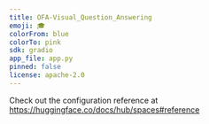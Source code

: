 ```yaml
---
title: OFA-Visual_Question_Answering
emoji: 🎓
colorFrom: blue
colorTo: pink
sdk: gradio
app_file: app.py
pinned: false
license: apache-2.0
---
```


Check out the configuration reference at https://huggingface.co/docs/hub/spaces#reference


